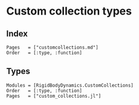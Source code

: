 # Custom collection types

## Index

```@index
Pages   = ["customcollections.md"]
Order   = [:type, :function]
```

## Types

```@autodocs
Modules = [RigidBodyDynamics.CustomCollections]
Order   = [:type, :function]
Pages   = ["custom_collections.jl"]
```
